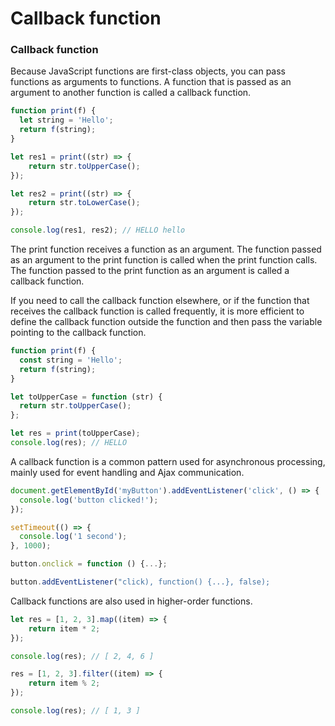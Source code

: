 # Callback function

### Callback function

Because JavaScript functions are first-class objects, you can pass functions as arguments to functions. A function that is passed as an argument to another function is called a callback function.

```javascript
function print(f) {
  let string = 'Hello';
  return f(string);
}

let res1 = print((str) => {
    return str.toUpperCase();
});

let res2 = print((str) => {
    return str.toLowerCase();
});

console.log(res1, res2); // HELLO hello
```

The print function receives a function as an argument. The function passed as an argument to the print function is called when the print function calls. The function passed to the print function as an argument is called a callback function.

If you need to call the callback function elsewhere, or if the function that receives the callback function is called frequently, it is more efficient to define the callback function outside the function and then pass the variable pointing to the callback function.

```javascript
function print(f) {
  const string = 'Hello';
  return f(string);
}

let toUpperCase = function (str) {
  return str.toUpperCase();
};

let res = print(toUpperCase);
console.log(res); // HELLO

```

A callback function is a common pattern used for asynchronous processing, mainly used for event handling and Ajax communication.

```javascript
document.getElementById('myButton').addEventListener('click', () => {
  console.log('button clicked!');
});

setTimeout(() => {
  console.log('1 second');
}, 1000);
```

```javascript
button.onclick = function () {...};

button.addEventListener("click), function() {...}, false);
```

Callback functions are also used in higher-order functions.

```javascript
let res = [1, 2, 3].map((item) => {
    return item * 2;
});

console.log(res); // [ 2, 4, 6 ]

res = [1, 2, 3].filter((item) => {
    return item % 2;
});

console.log(res); // [ 1, 3 ]
```

